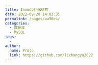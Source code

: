 ```yaml
---
title: Innodb存储结构
date: 2022-09-28 14:03:05
permalink: /pages/aa56e4/
categories:
  - 数据库
  - MySQL
tags:
  - 
author: 
  name: Proto
  link: https://github.com/lichangyu2022
---
```

